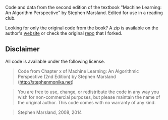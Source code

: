 Code and data from the second edition of the textbook "Machine Learning: An Algorithm Perspective" by Stephen Marsland. Edited for use in a reading club. 

Looking for only the original code from the book? A zip is available on the author's [website](http://stephenmonika.net) or check the original [repo](https://github.com/alexsosn/MarslandMLAlgo) that I forked.

## Disclaimer
All code is available under the following license.

> Code from Chapter x of Machine Learning: An Algorithmic Perspective (2nd Edition)
> by Stephen Marsland (http://stephenmonika.net)

> You are free to use, change, or redistribute the code in any way you wish for
> non-commercial purposes, but please maintain the name of the original author.
> This code comes with no warranty of any kind.

> Stephen Marsland, 2008, 2014

